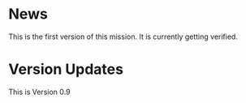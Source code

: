 # News

This is the first version of this mission. It is currently getting verified.

# Version Updates

This is Version 0.9

